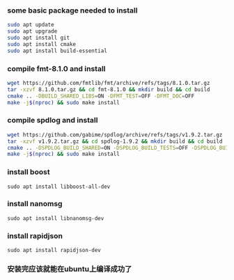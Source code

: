 ### some basic package needed to install
```bash
sudo apt update
sudo apt upgrade
sudo apt install git 
sudo apt install cmake
sudo apt install build-essential

```
### compile fmt-8.1.0 and install
```bash
wget https://github.com/fmtlib/fmt/archive/refs/tags/8.1.0.tar.gz
tar -xzvf 8.1.0.tar.gz && cd fmt-8.1.0 && mkdir build && cd build
cmake .. -DBUILD_SHARED_LIBS=ON -DFMT_TEST=OFF -DFMT_DOC=OFF
make -j$(nproc) && sudo make install
```
### compile spdlog and install
```bash
wget https://github.com/gabime/spdlog/archive/refs/tags/v1.9.2.tar.gz
tar -xzvf v1.9.2.tar.gz && cd spdlog-1.9.2 && mkdir build && cd build
cmake .. -DSPDLOG_BUILD_SHARED=ON -DSPDLOG_BUILD_TESTS=OFF -DSPDLOG_BUILD_EXAMPLE=OFF
make -j$(nproc) && sudo make install
```
### install boost
`sudo apt install libboost-all-dev`
### install nanomsg
`sudo apt install libnanomsg-dev` 

### install rapidjson
`sudo apt install rapidjson-dev`

### 安装完应该就能在ubuntu上编译成功了